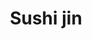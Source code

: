 ---
layout: place
title: "Sushi jin"
permalink: /new-york/new-york/sushi-jin.html
stateAbbr: NY
stateName: New York
cityName: New York
place_id: ChIJ4-kkyVdZwokRc4pwM44G53s
photos:
  - name: >-
      places/ChIJ4-kkyVdZwokRc4pwM44G53s/photos/AeeoHcJOqv1ke4sXvYlVL2j--DfB1X8KCZgBHNzYIak4mL1D1slsTqbIePVm9SvhCNrwMi4DjaD0w_HQqlzwCfKlvyEMu6AdKSGrCqFMZqS3d2N9vsxR5Y1ftEs4qo_aOVHU-ndWDtVfHJQBSyNxn2VaA3fxmuMBUpyUbc3u0cBfNJMF38qlSEAl0RI6NqsvjpkFDjYEARq4EeCXTxEqhsckoVExX_y2l8LSoG7szLsmcR7_waJb-KhpjvxRGvc25PHwLsk6o3oy16m6KeNXYIKHrH07WqaLoGh0b1q78bzGCB5vWw
    widthPx: 3024
    heightPx: 4032
    authorAttributions:
      - displayName: Sushi jin
        uri: https://maps.google.com/maps/contrib/114533796379873231813
        photoUri: >-
          https://lh3.googleusercontent.com/a-/ALV-UjWiTxLQcZKBG2d1vIkrk9pj63io68NkxRrR78d3cKLx6v48RKU9=s100-p-k-no-mo
    flagContentUri: >-
      https://www.google.com/local/imagery/report/?cb_client=maps_api_places.places_api&image_key=!1e10!2sAF1QipM4Iio93ASPN2AOuNm5s-rLoTxDcHkSJjULKEgX&hl=en-US
    googleMapsUri: >-
      https://www.google.com/maps/place//data=!3m4!1e2!3m2!1sAF1QipM4Iio93ASPN2AOuNm5s-rLoTxDcHkSJjULKEgX!2e10!4m2!3m1!1s0x89c25957c924e9e3:0x7be7068e33708a73
  - name: >-
      places/ChIJ4-kkyVdZwokRc4pwM44G53s/photos/AeeoHcIIylI-Wfb7KMh20vhpMRQHGXm0n8t60RjUty7WvuViKxfNIveo0_bDkiC77vdY6PIe3YGla86hXd63yWwAAk5UI3mBx4Bwhlsl7UAvbBIiUhwRPL8qSceJaCWmLuAeB5m6ALwVrU1c6d4KzDyyHgpaWI0_IKAQVtZcsSezh7A48ZPYlv4crZvzrEtJvdyCtATjSFbdcJxbJ6zzwiOgEMgO509CbLd_Cq51zglbUBi0T_RqCte_GyNMSiJq7_rsF3MGu2tSqm5-YDWrNJWyLTo66TT0YqGZ34I8U96xbdoeRw
    widthPx: 3024
    heightPx: 3025
    authorAttributions:
      - displayName: Sushi jin
        uri: https://maps.google.com/maps/contrib/114533796379873231813
        photoUri: >-
          https://lh3.googleusercontent.com/a-/ALV-UjWiTxLQcZKBG2d1vIkrk9pj63io68NkxRrR78d3cKLx6v48RKU9=s100-p-k-no-mo
    flagContentUri: >-
      https://www.google.com/local/imagery/report/?cb_client=maps_api_places.places_api&image_key=!1e10!2sAF1QipNOdbbzXfC3LO-goalyYb0NE0ueKUNoVaZLdckU&hl=en-US
    googleMapsUri: >-
      https://www.google.com/maps/place//data=!3m4!1e2!3m2!1sAF1QipNOdbbzXfC3LO-goalyYb0NE0ueKUNoVaZLdckU!2e10!4m2!3m1!1s0x89c25957c924e9e3:0x7be7068e33708a73
  - name: >-
      places/ChIJ4-kkyVdZwokRc4pwM44G53s/photos/AeeoHcIxL5Ly7Z2LlU6DR-LoHR3sACTgtvhupzanwktY4wRsZqFuxW9O-UeAItHUZATKv8sIczWrUPhi7zW9FJ1509BcdqnhALr9eZ-Puqxqrmx0iUNHsEkxmKRMdEMu3T0PoG2eV4b3WjjPK11SM98xbK3_Xi4VWeS7I3LPbc1s1o06VEOielt0RXg7MpE3_Dqxj5MNkmLKH4MPKR8B9KrZdfrmwGNa9NlzT-KOElvzaEcrJQvPqwYXx6zWf56be4s645CYWPE194_H7klHl-y2nW_HTq6c0587SaaKNjs0orLkUmRW_YSX5PzVoDIfIZu-U_exkXVTz_hsruFqJ72YWE6rlMGmI_5UpdGUE1mxesUlrAWgHstU1tBceu6FdG-h-dpXljOc7rzb-y3fKt_HFvYpWXWvyZne0xsEvy505PO5dS1-
    widthPx: 4032
    heightPx: 3024
    authorAttributions:
      - displayName: Jordan Napolitano
        uri: https://maps.google.com/maps/contrib/103358463842163032184
        photoUri: >-
          https://lh3.googleusercontent.com/a-/ALV-UjWPU0vm9rmUtcWN-Cf8R514FkRa0ojMCQAn2B6boGPLIMhtmWVa=s100-p-k-no-mo
    flagContentUri: >-
      https://www.google.com/local/imagery/report/?cb_client=maps_api_places.places_api&image_key=!1e10!2sCIHM0ogKEICAgMCI0snW_QE&hl=en-US
    googleMapsUri: >-
      https://www.google.com/maps/place//data=!3m4!1e2!3m2!1sCIHM0ogKEICAgMCI0snW_QE!2e10!4m2!3m1!1s0x89c25957c924e9e3:0x7be7068e33708a73
  - name: >-
      places/ChIJ4-kkyVdZwokRc4pwM44G53s/photos/AeeoHcKHJmyCX0hIjvEmMj4p-sYKNhCs3aJsvCY7rNH2Ah9diFrNy72FvoQsmcn0ptlCeqaBih-Y_whCe5jz0DaRcJ5x8e5gDyWyLveDr5BTWiKlleKddTqAT7aJJ-lK097Mi9zK9zn28eksyhwbEhiCNfsg4_EOzmxVzV2Ujw0XjQAuMw4_DK8CjWg7Xiq0v-lQ5HErftymcwrz7p3E1-kLjiZH0uevzPMe_VYoi3xlrgAH-7KIylo6P9un9v2fLVPqd39utlAbCMrGDj7RDvLZHx_nEbGfgG3pjtLiPYFUCg3yVQ
    widthPx: 3024
    heightPx: 1702
    authorAttributions:
      - displayName: Sushi jin
        uri: https://maps.google.com/maps/contrib/114533796379873231813
        photoUri: >-
          https://lh3.googleusercontent.com/a-/ALV-UjWiTxLQcZKBG2d1vIkrk9pj63io68NkxRrR78d3cKLx6v48RKU9=s100-p-k-no-mo
    flagContentUri: >-
      https://www.google.com/local/imagery/report/?cb_client=maps_api_places.places_api&image_key=!1e10!2sAF1QipPYGO2FBW_Y817DeD9NtC1b1Po4TmCvT53ByLyS&hl=en-US
    googleMapsUri: >-
      https://www.google.com/maps/place//data=!3m4!1e2!3m2!1sAF1QipPYGO2FBW_Y817DeD9NtC1b1Po4TmCvT53ByLyS!2e10!4m2!3m1!1s0x89c25957c924e9e3:0x7be7068e33708a73
  - name: >-
      places/ChIJ4-kkyVdZwokRc4pwM44G53s/photos/AeeoHcLA_YCiyHty10oIPdH_utbmmEyTntFdrmPDH6cmAP32j9VY9L3IANAHw0-r_AJZz744jAcSpGAeKopOS04sfQ5A_6vC64TePZXEzLJLxZ8fFalJlz1JYkkKqydF9cP8ib3NZMKKEBQwWHEpzOjyW_bs_XNJxaxoZEZ2T-0NXYj6e2l2ZtrwUkNSptK92TpZLItCE_zHkfRbSlA_2fYyM0Oj9jRy1CCDXJgjUEHtTx63RnY6Wr6GDzAp4-3kcbeXddzxTqOWwGpV6YHL09LB5WSLuG9XZlNnhZ99Vi_Ep4L9Ww
    widthPx: 1440
    heightPx: 1440
    authorAttributions:
      - displayName: Sushi jin
        uri: https://maps.google.com/maps/contrib/114533796379873231813
        photoUri: >-
          https://lh3.googleusercontent.com/a-/ALV-UjWiTxLQcZKBG2d1vIkrk9pj63io68NkxRrR78d3cKLx6v48RKU9=s100-p-k-no-mo
    flagContentUri: >-
      https://www.google.com/local/imagery/report/?cb_client=maps_api_places.places_api&image_key=!1e10!2sAF1QipOXpHgx4-jC_xlLr-EviH4hQvAGWZ7riM2flZut&hl=en-US
    googleMapsUri: >-
      https://www.google.com/maps/place//data=!3m4!1e2!3m2!1sAF1QipOXpHgx4-jC_xlLr-EviH4hQvAGWZ7riM2flZut!2e10!4m2!3m1!1s0x89c25957c924e9e3:0x7be7068e33708a73
  - name: >-
      places/ChIJ4-kkyVdZwokRc4pwM44G53s/photos/AeeoHcKxEM_xe-DXG6CEXuOJFKHg2-S1ebPL2GxNsdr-JquUvAA5IBCCs9nC2J9WyUCsXrDJnfPlq3WWacNdJ8bFHbWqxaNmM8auTVCsGNEBFQJ_uQ-ycpJLqIq0ZUwy9r8xg3NlmJswoURKE1lVQpSXiZcXu2ifbQ5twpNWi4NI6XxsYPzAvLlVHFqj0aZ0E1_IYPFpzsQki-iPs87bTqPNrViLZmMJGte1A_gZiyPylihRD-1UuyueQcrUaYwTXd2xKHBaTYaGXQOYyok_xo1zmXhuCI6nUzROg16DSC90KJE7HQ
    widthPx: 1284
    heightPx: 2282
    authorAttributions:
      - displayName: Sushi jin
        uri: https://maps.google.com/maps/contrib/114533796379873231813
        photoUri: >-
          https://lh3.googleusercontent.com/a-/ALV-UjWiTxLQcZKBG2d1vIkrk9pj63io68NkxRrR78d3cKLx6v48RKU9=s100-p-k-no-mo
    flagContentUri: >-
      https://www.google.com/local/imagery/report/?cb_client=maps_api_places.places_api&image_key=!1e10!2sAF1QipNKGN7c5KiZDhoTpnf1Q_0mk0NORXWDbE9GAyqM&hl=en-US
    googleMapsUri: >-
      https://www.google.com/maps/place//data=!3m4!1e2!3m2!1sAF1QipNKGN7c5KiZDhoTpnf1Q_0mk0NORXWDbE9GAyqM!2e10!4m2!3m1!1s0x89c25957c924e9e3:0x7be7068e33708a73
  - name: >-
      places/ChIJ4-kkyVdZwokRc4pwM44G53s/photos/AeeoHcKIAtXn3AttOEMO3A8F5wVTTSqucNvOBXkWJSQ1I9-dKQ_04SQf1jUmjLU4VEq-2jDCz--WGNSpTSkmr3UEFivjHp32s2D4xCFcrsUBS6pqqK5bol_Ay_-cq7SsVdF42eK5qR7FLlYy58L1xNapfbmhJguBl_Gwo-yFsuTwPiGyo1mhaF5ssMxpH1G3jNYG7NO_BW5d_0QrGH6ZQI0yGFtHWoVjx78SGUWG7vxS6is-sMjJ0gXPi4Ou0GS-IzUNxAc6ll9XSYt1RY-0msKxPbm3O07R7EVJ801D61HHpYkYZBiSKwJphGmtgV2fz_ipKkVasQC8l0BsIqVobHY5Ujk77p4D1s5A6FEO3nxx8siEei-ZwrOiRKsijra1ONBb9tj9mK_RKHauqDlL8Z5a4g6OSqSu0a1onFfOQj-izD1E1Q
    widthPx: 4032
    heightPx: 3024
    authorAttributions:
      - displayName: Nicolai Lønne
        uri: https://maps.google.com/maps/contrib/112026738388595259659
        photoUri: >-
          https://lh3.googleusercontent.com/a-/ALV-UjWAPNO0uvSqRQAKDRfOwm3KhYVny4BktdVBiKUQpOeWX7kd1kbr=s100-p-k-no-mo
    flagContentUri: >-
      https://www.google.com/local/imagery/report/?cb_client=maps_api_places.places_api&image_key=!1e10!2sCIHM0ogKEICAgIDHj4S7AQ&hl=en-US
    googleMapsUri: >-
      https://www.google.com/maps/place//data=!3m4!1e2!3m2!1sCIHM0ogKEICAgIDHj4S7AQ!2e10!4m2!3m1!1s0x89c25957c924e9e3:0x7be7068e33708a73
  - name: >-
      places/ChIJ4-kkyVdZwokRc4pwM44G53s/photos/AeeoHcKAC2blB4-O8KC0pIq9YZ68AEs84aWhJzbiZNe3qk9e9DKzm-kYZpJyA2JHAt46hRdc0TbmgnfRnp3G7wEvXJqbCPHWO6IAn_omXnwEWKrjXmNTCiq4uzYSQkp-v10TC-4JDY1bSDR0GSTXWgglpV4-9JwXS6PnL5yZr1n9EVbs-33tN9dHH8X8X8Fz6ssgYDiMShTSKKAgr6cpFIhE0dfYI1sAmr1KZFBNNpa0q8vtFfmJNv31Ugig_3-lxUdU8hH2ZljQI3m1gKE8KpxUGDTWeK8jg5hObMMm3Fya1Ts2XA
    widthPx: 3024
    heightPx: 4032
    authorAttributions:
      - displayName: Sushi jin
        uri: https://maps.google.com/maps/contrib/114533796379873231813
        photoUri: >-
          https://lh3.googleusercontent.com/a-/ALV-UjWiTxLQcZKBG2d1vIkrk9pj63io68NkxRrR78d3cKLx6v48RKU9=s100-p-k-no-mo
    flagContentUri: >-
      https://www.google.com/local/imagery/report/?cb_client=maps_api_places.places_api&image_key=!1e10!2sAF1QipMKfs9rdZpbYSdv_jHYKeUy0qPgnJ6Bl-4AlY2o&hl=en-US
    googleMapsUri: >-
      https://www.google.com/maps/place//data=!3m4!1e2!3m2!1sAF1QipMKfs9rdZpbYSdv_jHYKeUy0qPgnJ6Bl-4AlY2o!2e10!4m2!3m1!1s0x89c25957c924e9e3:0x7be7068e33708a73
  - name: >-
      places/ChIJ4-kkyVdZwokRc4pwM44G53s/photos/AeeoHcL87FNWPEaQmWGzd1LNkhp6jEB35AFL2WPjcaSjZKeajMSuadkL-kE_JtIW1-761gagKw0WLWs1JNCE1NaulFo9Xw8tn85wcmRAS7RIARjhirlAUrXwHHOqJLiEPe6Ob2jAUssL0dRfXisRHzDsxCVzB6rsRqcIZ-Kjq9OHJMyBwChRNbsTuz_DiINtvIViz6GG15-1t4Rrr9cK7bg2OfvcoFmStdm5ZM0lasOTBeBXop7nrCiSenFqYw6-XWZ_TyHq_CZ8NGaBfYT118uA3mMbYkT9UqELUoVuHEV-c0aECQ
    widthPx: 1440
    heightPx: 1440
    authorAttributions:
      - displayName: Sushi jin
        uri: https://maps.google.com/maps/contrib/114533796379873231813
        photoUri: >-
          https://lh3.googleusercontent.com/a-/ALV-UjWiTxLQcZKBG2d1vIkrk9pj63io68NkxRrR78d3cKLx6v48RKU9=s100-p-k-no-mo
    flagContentUri: >-
      https://www.google.com/local/imagery/report/?cb_client=maps_api_places.places_api&image_key=!1e10!2sAF1QipPJHNwmWNSB9W7FTnfkI5nAj35MJmRHQnWOtvHn&hl=en-US
    googleMapsUri: >-
      https://www.google.com/maps/place//data=!3m4!1e2!3m2!1sAF1QipPJHNwmWNSB9W7FTnfkI5nAj35MJmRHQnWOtvHn!2e10!4m2!3m1!1s0x89c25957c924e9e3:0x7be7068e33708a73
  - name: >-
      places/ChIJ4-kkyVdZwokRc4pwM44G53s/photos/AeeoHcImkZC52jrWX8A3sXBQhjAev3iLkjF1E8QgeTb4rUolXz3XxhdLlKZ_cE4CETE0kT_YHN9bEItqI8yeLbHDn0fVqVGNeRI4j4iFhFcVjEKVT1Fu1UQ83UZ3h3JLSJa9jdLKAANzrv36BdXilRj7z73cj4sDtOu1mbIr-ULz7bxWS_d7ST736kAlFJV7EY8MvyELrHwmr0JPqVoir5_8Be7QoKhGqcfSUcIThiREPwEuo3y6RA28l9OeQ_5TnLgKNU1v0517V5WjwScQanKkkeEsGaY67FM8QpFvZaxaU4L7Eg
    widthPx: 1440
    heightPx: 1440
    authorAttributions:
      - displayName: Sushi jin
        uri: https://maps.google.com/maps/contrib/114533796379873231813
        photoUri: >-
          https://lh3.googleusercontent.com/a-/ALV-UjWiTxLQcZKBG2d1vIkrk9pj63io68NkxRrR78d3cKLx6v48RKU9=s100-p-k-no-mo
    flagContentUri: >-
      https://www.google.com/local/imagery/report/?cb_client=maps_api_places.places_api&image_key=!1e10!2sAF1QipPuRTrKIVWsX7V11JdoGaDMGdg64bBGTmR3xZB_&hl=en-US
    googleMapsUri: >-
      https://www.google.com/maps/place//data=!3m4!1e2!3m2!1sAF1QipPuRTrKIVWsX7V11JdoGaDMGdg64bBGTmR3xZB_!2e10!4m2!3m1!1s0x89c25957c924e9e3:0x7be7068e33708a73
address: 316 E 84th St, New York, NY 10028, USA
street: 316 E 84th St
city: New York
state: NY
zip: '10028'
country: USA
neighborhood: null
latitude: '40.776149'
longitude: '-73.951970'
accessibility_options: null
business_status: OPERATIONAL
name: Sushi jin
google_maps_links:
  directionsUri: >-
    https://www.google.com/maps/dir//''/data=!4m7!4m6!1m1!4e2!1m2!1m1!1s0x89c25957c924e9e3:0x7be7068e33708a73!3e0
  placeUri: https://maps.google.com/?cid=8928111994103433843
  writeAReviewUri: >-
    https://www.google.com/maps/place//data=!4m3!3m2!1s0x89c25957c924e9e3:0x7be7068e33708a73!12e1
  reviewsUri: >-
    https://www.google.com/maps/place//data=!4m4!3m3!1s0x89c25957c924e9e3:0x7be7068e33708a73!9m1!1b1
  photosUri: >-
    https://www.google.com/maps/place//data=!4m3!3m2!1s0x89c25957c924e9e3:0x7be7068e33708a73!10e5
primary_type: Sushi Restaurant
opening_hours:
  regular: null
  current: null
secondary_opening_hours:
  regular:
    weekdayDescriptions: null
    type: null
  current:
    weekdayDescriptions: null
    type: null
phone: null
price_level: null
price_range: null
rating: null
rating_count: 0
website: null
description: null
reviews: null
parking_options: null
payment_options: null
allow_dogs: null
curbside_pickup: null
delivery: null
dine_in: null
good_for_children: null
good_for_groups: null
good_for_sports: null
live_music: null
menu_for_children: null
outdoor_seating: null
reservable: null
restroom: null
serves_beer: null
serves_breakfast: null
serves_brunch: null
serves_cocktails: null
serves_coffee: null
serves_dinner: null
serves_dessert: null
serves_lunch: null
serves_vegetarian_food: null
serves_wine: null
takeout: null

---